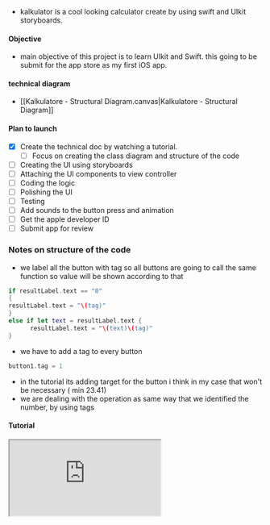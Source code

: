- kalkulator is a cool looking calculator create by using swift and UIkit storyboards. 

#### Objective
- main objective of this project is to learn UIkit and Swift. this going to be submit for the app store as my first iOS app. 

#### technical diagram
- [[Kalkulatore - Structural Diagram.canvas|Kalkulatore - Structural Diagram]]

#### Plan to launch 
- [x] Create the technical doc by watching a tutorial.
	- [ ] Focus on creating the class diagram and structure of the code
- [ ] Creating the UI using storyboards
- [ ] Attaching the UI components to view controller 
- [ ] Coding the logic
- [ ] Polishing the UI 
- [ ] Testing 
- [ ] Add sounds to the button press and animation
- [ ] Get the apple developer ID 
- [ ] Submit app for review

### Notes on structure of the code 
- we label all the button with tag so all buttons are going to call the same function so value will be shown according to that 

```swift 
if resultLabel.text == "0" 
{
resultLabel.text = "\(tag)"
}
else if let text = resultLabel.text {
	  resultLabel.text = "\(text)\(tag)"
}
``` 
- we have to add a tag to every button 
```swift 
button1.tag = 1 
```
- in the tutorial its adding target for the button i think in my case that won't be necessary ( min 23.41)
- we are dealing with the operation as same way that we identified the number, by using tags 

#### Tutorial 
<iframe src="https://www.youtube.com/embed/QsLHrEUCvVQ"></iframe>

